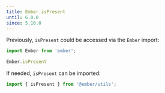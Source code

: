 ```yaml
---
title: Ember.isPresent
until: 6.0.0
since: 5.10.0
---
```



Previously, `isPresent` could be accessed via the `Ember` import:
```js
import Ember from 'ember';

Ember.isPresent
```

If needed, `isPresent` can be imported:
```js
import { isPresent } from '@ember/utils';
```
